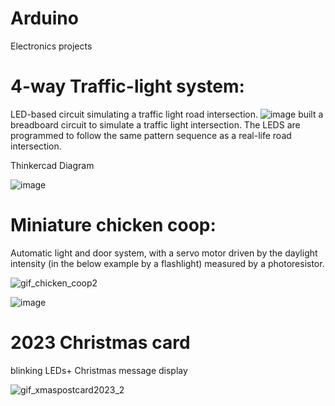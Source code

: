 # Arduino
Electronics projects
# 4-way Traffic-light system: 

LED-based circuit simulating a traffic light road intersection.
![image](https://github.com/a-faria/Arduino/assets/122120022/df244f16-f7b4-4a17-b26d-b06b65a968d3)
built a breadboard circuit to simulate a traffic light intersection. The LEDS are programmed to follow the same pattern sequence as a real-life road intersection.

Thinkercad Diagram

![image](https://github.com/a-faria/Arduino/assets/122120022/2b7e265a-2c4c-4af1-87db-c8adb102f275)

# Miniature chicken coop: 
Automatic light and door system, with a servo motor driven by the daylight intensity (in the below example by a flashlight) measured by a photoresistor.

![gif_chicken_coop2](https://github.com/a-faria/Arduino/assets/122120022/2363d676-b38d-4fb1-b002-4011b4533e9b)

![image](https://github.com/a-faria/Arduino/assets/122120022/31f36dc8-cf40-4ea1-ae8e-c638b29ccef5)


# 2023 Christmas card
blinking LEDs+ Christmas message display

![gif_xmaspostcard2023_2](https://github.com/a-faria/Arduino/assets/122120022/c87fd655-1af6-4c2a-a6ef-ad2b52fda991)

